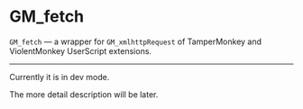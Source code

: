 # GM_fetch

`GM_fetch` — a wrapper for `GM_xmlhttpRequest` of TamperMonkey and ViolentMonkey UserScript extensions.

---

Currently it is in dev mode.

The more detail description will be later.
